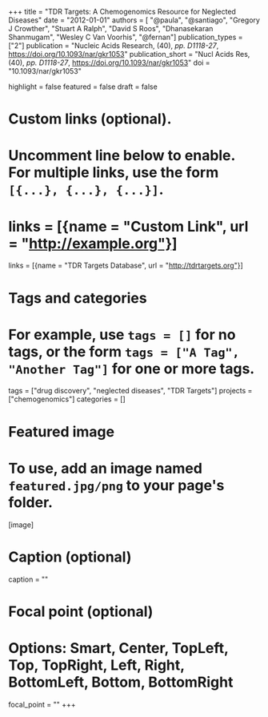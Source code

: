 +++
title = "TDR Targets: A Chemogenomics Resource for Neglected Diseases"
date = "2012-01-01"
authors = [ "@paula", "@santiago", "Gregory J Crowther", "Stuart A Ralph", "David S Roos", "Dhanasekaran Shanmugam", "Wesley C Van Voorhis", "@fernan"]
publication_types = ["2"]
publication = "Nucleic Acids Research, (40), _pp. D1118-27_, https://doi.org/10.1093/nar/gkr1053"
publication_short = "Nucl Acids Res, (40), _pp. D1118-27_, https://doi.org/10.1093/nar/gkr1053"
doi = "10.1093/nar/gkr1053"

highlight = false
featured = false
draft = false

# Custom links (optional).
#   Uncomment line below to enable. For multiple links, use the form `[{...}, {...}, {...}]`.
# links = [{name = "Custom Link", url = "http://example.org"}]
links = [{name = "TDR Targets Database", url = "http://tdrtargets.org"}]


# Tags and categories
# For example, use `tags = []` for no tags, or the form `tags = ["A Tag", "Another Tag"]` for one or more tags.
tags = ["drug discovery", "neglected diseases", "TDR Targets"]
projects = ["chemogenomics"]
categories = []
# Featured image
# To use, add an image named `featured.jpg/png` to your page's folder. 
[image]
  # Caption (optional)
  caption = ""

  # Focal point (optional)
  # Options: Smart, Center, TopLeft, Top, TopRight, Left, Right, BottomLeft, Bottom, BottomRight
  focal_point = ""
+++
